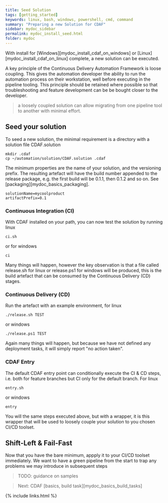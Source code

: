 ```yaml
---
title: Seed Solution
tags: [getting_started]
keywords: linux, bash, windows, powershell, cmd, command
summary: "Preparing a new Solution for CDAF"
sidebar: mydoc_sidebar
permalink: mydoc_install_seed.html
folder: mydoc
---
```


With install for [Windows][mydoc_install_cdaf_on_windows] or [Linux][mydoc_install_cdaf_on_linux] complete, a new solution can be executed.

A key principle of the Continuous Delivery Automation Framework is loose coupling. This gives the automation developer the  ability to run the automation process on their workstation, well before executing in the pipeline tooling. This principle should be retained where possible so that troubleshooting and feature development can be be bought closer to the developer.

> a loosely coupled solution can allow migrating from one pipeline tool to another with minimal effort.

## Seed your solution

To seed a new solution, the minimal requirement is a directory with a solution file CDAF.solution

    mkdir .cdaf
    cp ~/automation/solution/CDAF.solution .cdaf

The minimum properties are the name of your solution, and the versioning prefix. The resulting artefact will have the build number appended to the release package, e.g. the first build will be 0.1.1, then 0.1.2 and so on. See [packaging][mydoc_basics_packaging].

``` properties
solutionName=mycoolproduct
artifactPrefix=0.1
```

### Continuous Integration (CI)

With CDAF installed on your path, you can now test the solution by running linux

    ci.sh

or for windows

    ci

Many things will happen, however the key observation is that a file called release.sh for linux or release.ps1 for windows will be produced, this is the build artefact that can be consumed by the Continuous Delivery (CD) stages. 

### Continuous Delivery (CD)

Run the artefact with an example environment, for linux

    ./release.sh TEST

or windows

    ./release.ps1 TEST

Again many things will happen, but because we have not defined any deployment tasks, it will simply report "no action taken".

### CDAF Entry

The default CDAF entry point can conditionally execute the CI & CD steps, i.e. both for feature branches but CI only for the default branch. For linux

    entry.sh

or windows

    entry

You will the same steps executed above, but with a wrapper, it is this wrapper that will be used to loosely couple your solution to you chosen CI/CD toolset.

## Shift-Left & Fail-Fast

Now that you have the bare minimum, appply it to your CI/CD toolset immediately. We want to have a green pipeline from the start to trap any problems we may introduce in subsequent steps

> TODO: guidance on samples

> Next: CDAF [basics, build task][mydoc_basics_build_tasks]

{% include links.html %}
